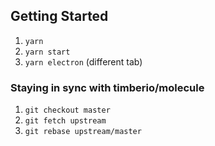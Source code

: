 ## Getting Started
1. `yarn`
2. `yarn start`
3. `yarn electron` (different tab)

### Staying in sync with timberio/molecule
1. `git checkout master`
2. `git fetch upstream`
3. `git rebase upstream/master`
